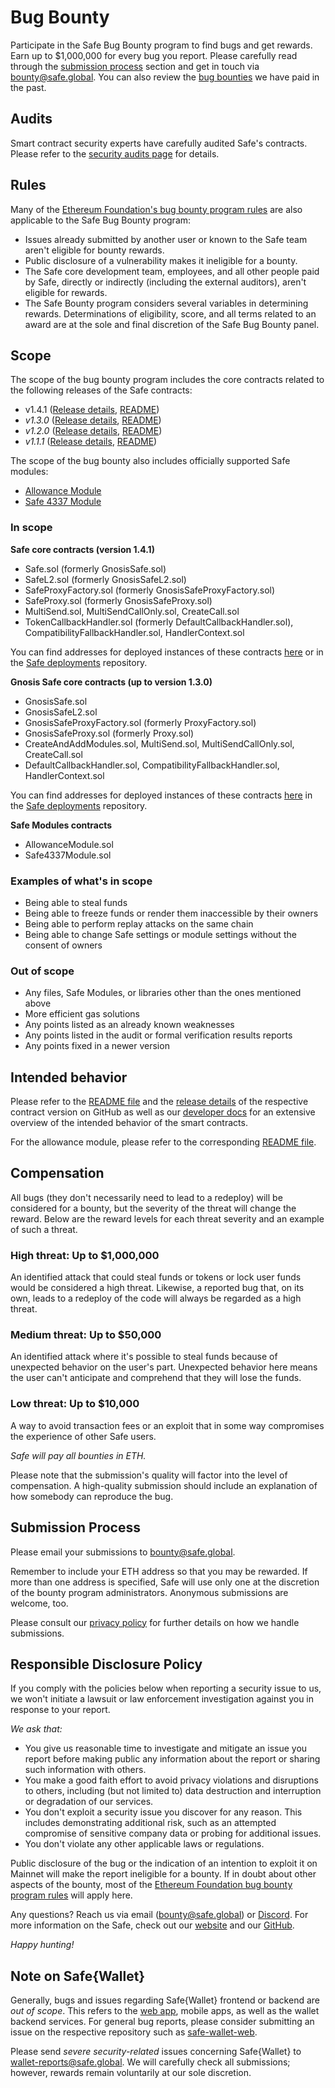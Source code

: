 # Bug Bounty

Participate in the Safe Bug Bounty program to find bugs and get rewards. Earn up to $1,000,000 for every bug you report. Please carefully read through the [submission process](#submission-process) section and get in touch via [bounty@safe.global](mailto:bounty@safe.global). You can also review the [bug bounties](./smart-account-bug-bounty/past-paid-bounties.md) we have paid in the past.

## Audits

Smart contract security experts have carefully audited Safe's contracts. Please refer to the [security audits page](./smart-account-audits.md) for details.

## Rules

Many of the [Ethereum Foundation's bug bounty program rules](https://bounty.ethereum.org) are also applicable to the Safe Bug Bounty program:

* Issues already submitted by another user or known to the Safe team aren't eligible for bounty rewards.
* Public disclosure of a vulnerability makes it ineligible for a bounty.
* The Safe core development team, employees, and all other people paid by Safe, directly or indirectly (including the external auditors), aren't eligible for rewards.
* The Safe Bounty program considers several variables in determining rewards. Determinations of eligibility, score, and all terms related to an award are at the sole and final discretion of the Safe Bug Bounty panel.

## Scope

The scope of the bug bounty program includes the core contracts related to the following releases of the Safe contracts:

* v1.4.1 ([Release details](https://github.com/safe-global/safe-contracts/releases/tag/v1.4.1), [README](https://github.com/safe-global/safe-contracts/blob/v1.4.1/README.md))
* _v1.3.0_ ([Release details](https://github.com/safe-global/safe-contracts/releases/tag/v1.3.0), [README](https://github.com/safe-global/safe-contracts/blob/v1.3.0/README.md))
* _v1.2.0_ ([Release details](https://github.com/safe-global/safe-contracts/releases/tag/v1.2.0), [README](https://github.com/safe-global/safe-contracts/blob/v1.2.0/README.md))
* _v1.1.1_ ([Release details](https://github.com/safe-global/safe-contracts/releases/tag/v1.1.1), [README](https://github.com/safe-global/safe-contracts/blob/v1.1.1/README.md))

The scope of the bug bounty also includes officially supported Safe modules:
* [Allowance Module](https://github.com/safe-global/safe-modules/tree/47e2b486b0b31d97bab7648a3f76de9038c6e67b/allowances)
* [Safe 4337 Module](https://github.com/safe-global/safe-modules/tree/4337/v0.3.0/modules/4337)

### In scope

**Safe core contracts (version 1.4.1)**

* Safe.sol (formerly GnosisSafe.sol)
* SafeL2.sol (formerly GnosisSafeL2.sol)
* SafeProxyFactory.sol (formerly GnosisSafeProxyFactory.sol)
* SafeProxy.sol (formerly GnosisSafeProxy.sol)
* MultiSend.sol, MultiSendCallOnly.sol, CreateCall.sol
* TokenCallbackHandler.sol (formerly DefaultCallbackHandler.sol), CompatibilityFallbackHandler.sol, HandlerContext.sol

You can find addresses for deployed instances of these contracts [here](./smart-account-supported-networks/v1.4.1.md) or in the [Safe deployments](https://github.com/safe-global/safe-deployments) repository.

**Gnosis Safe core contracts (up to version 1.3.0)**

* GnosisSafe.sol
* GnosisSafeL2.sol
* GnosisSafeProxyFactory.sol (formerly ProxyFactory.sol)
* GnosisSafeProxy.sol (formerly Proxy.sol)
* CreateAndAddModules.sol, MultiSend.sol, MultiSendCallOnly.sol, CreateCall.sol
* DefaultCallbackHandler.sol, CompatibilityFallbackHandler.sol, HandlerContext.sol

You can find addresses for deployed instances of these contracts [here](./smart-account-supported-networks/v1.3.0.md) in the [Safe deployments](https://github.com/safe-global/safe-deployments) repository.

**Safe Modules contracts**

* AllowanceModule.sol
* Safe4337Module.sol

### Examples of what's in scope

* Being able to steal funds
* Being able to freeze funds or render them inaccessible by their owners
* Being able to perform replay attacks on the same chain
* Being able to change Safe settings or module settings without the consent of owners

### Out of scope

* Any files, Safe Modules, or libraries other than the ones mentioned above
* More efficient gas solutions
* Any points listed as an already known weaknesses
* Any points listed in the audit or formal verification results reports
* Any points fixed in a newer version

## Intended behavior

Please refer to the [README file](https://github.com/safe-global/safe-contracts/blob/v1.3.0/README.md) and the [release details](https://github.com/safe-global/safe-contracts/releases) of the respective contract version on GitHub as well as our [developer docs](https://docs.safe.global) for an extensive overview of the intended behavior of the smart contracts.

For the allowance module, please refer to the corresponding [README file](https://github.com/safe-global/safe-modules/blob/47e2b486b0b31d97bab7648a3f76de9038c6e67b/allowances/README.md).

## Compensation

All bugs (they don't necessarily need to lead to a redeploy) will be considered for a bounty, but the severity of the threat will change the reward. Below are the reward levels for each threat severity and an example of such a threat.

### High threat: Up to $1,000,000

An identified attack that could steal funds or tokens or lock user funds would be considered a high threat. Likewise, a reported bug that, on its own, leads to a redeploy of the code will always be regarded as a high threat.

### Medium threat: Up to $50,000

An identified attack where it's possible to steal funds because of unexpected behavior on the user's part. Unexpected behavior here means the user can't anticipate and comprehend that they will lose the funds.

### Low threat: Up to $10,000

A way to avoid transaction fees or an exploit that in some way compromises the experience of other Safe users.

_Safe will pay all bounties in ETH._

Please note that the submission's quality will factor into the level of compensation. A high-quality submission should include an explanation of how somebody can reproduce the bug.


## Submission Process

Please email your submissions to [bounty@safe.global](mailto:bounty@safe.global).

Remember to include your ETH address so that you may be rewarded. If more than one address is specified, Safe will use only one at the discretion of the bounty program administrators. Anonymous submissions are welcome, too.

Please consult our [privacy policy](https://safe.global/privacy) for further details on how we handle submissions.

## Responsible Disclosure Policy

If you comply with the policies below when reporting a security issue to us, we won't initiate a lawsuit or law enforcement investigation against you in response to your report.

_We ask that:_

* You give us reasonable time to investigate and mitigate an issue you report before making public any information about the report or sharing such information with others.
* You make a good faith effort to avoid privacy violations and disruptions to others, including (but not limited to) data destruction and interruption or degradation of our services.
* You don't exploit a security issue you discover for any reason. This includes demonstrating additional risk, such as an attempted compromise of sensitive company data or probing for additional issues.
* You don't violate any other applicable laws or regulations.

Public disclosure of the bug or the indication of an intention to exploit it on Mainnet will make the report ineligible for a bounty. If in doubt about other aspects of the bounty, most of the [Ethereum Foundation bug bounty program rules](https://bounty.ethereum.org) will apply here.

Any questions? Reach us via email ([bounty@safe.global](mailto:bounty@safe.global)) or [Discord](https://chat.safe.global). For more information on the Safe, check out our [website](https://safe.global) and our [GitHub](https://github.com/safe-global).

_Happy hunting!_

## Note on Safe{Wallet}

Generally, bugs and issues regarding Safe{Wallet} frontend or backend are _out of scope_. This refers to the [web app](https://app.safe.global), mobile apps, as well as the wallet backend services. For general bug reports, please consider submitting an issue on the respective repository such as [safe-wallet-web](https://github.com/safe-global/safe-wallet-web/issues). 

Please send _severe security-related_ issues concerning Safe{Wallet} to [wallet-reports@safe.global](mailto:wallet-reports@safe.global). We will carefully check all submissions; however, rewards remain voluntarily at our sole discretion.
